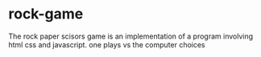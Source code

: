 # rock-game
The rock paper scisors game is an implementation of a program involving html css and javascript.
one plays vs the computer choices

